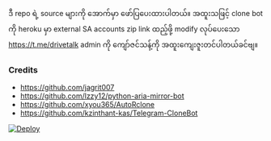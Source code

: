 ဒီ repo ရဲ့ source များကို အောက်မှာ ဖော်ပြပေးထားပါတယ်။ အထူးသဖြင့် clone bot ကို heroku မှာ external SA accounts zip link ထည့်ဖို့ modify လုပ်ပေးသော https://t.me/drivetalk admin ကို ကျော်ဇင်သန့်ကို အထူးကျေးဇူးတင်ပါတယ်ခင်ဗျ။
### Credits
- https://github.com/jagrit007
- https://github.com/lzzy12/python-aria-mirror-bot
- https://github.com/xyou365/AutoRclone
- https://github.com/kzinthant-kas/Telegram-CloneBot

[![Deploy](https://www.herokucdn.com/deploy/button.svg)](https://dashboard.heroku.com/new?template=https://github.com/publicmm9/TgCloneMyanmarSa)
